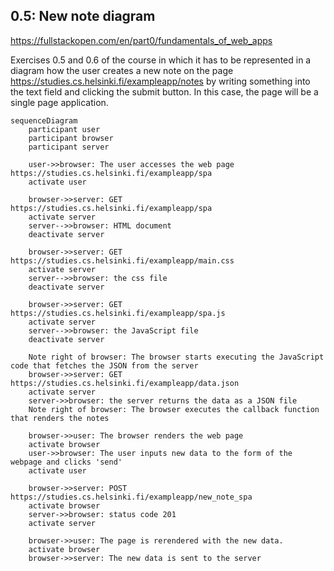 ## 0.5: New note diagram
https://fullstackopen.com/en/part0/fundamentals_of_web_apps

Exercises 0.5 and 0.6 of the course in which it has to be represented in a diagram how the user creates a new note on the
page https://studies.cs.helsinki.fi/exampleapp/notes by writing something into the text field and clicking the submit button. In this case,
the page will be a single page application.


```mermaid
sequenceDiagram
    participant user
    participant browser
    participant server

    user->>browser: The user accesses the web page https://studies.cs.helsinki.fi/exampleapp/spa
    activate user

    browser->>server: GET https://studies.cs.helsinki.fi/exampleapp/spa
    activate server
    server-->>browser: HTML document
    deactivate server

    browser->>server: GET https://studies.cs.helsinki.fi/exampleapp/main.css
    activate server
    server-->>browser: the css file
    deactivate server

    browser->>server: GET https://studies.cs.helsinki.fi/exampleapp/spa.js
    activate server
    server-->>browser: the JavaScript file
    deactivate server

    Note right of browser: The browser starts executing the JavaScript code that fetches the JSON from the server
    browser->>server: GET https://studies.cs.helsinki.fi/exampleapp/data.json
    activate server
    server->>browser: the server returns the data as a JSON file
    Note right of browser: The browser executes the callback function that renders the notes

    browser->>user: The browser renders the web page
    activate browser
    user->>browser: The user inputs new data to the form of the webpage and clicks 'send'
    activate user

    browser->>server: POST https://studies.cs.helsinki.fi/exampleapp/new_note_spa
    activate browser
    server->>browser: status code 201
    activate server

    browser->>user: The page is rerendered with the new data.
    activate browser
    browser->>server: The new data is sent to the server
```
